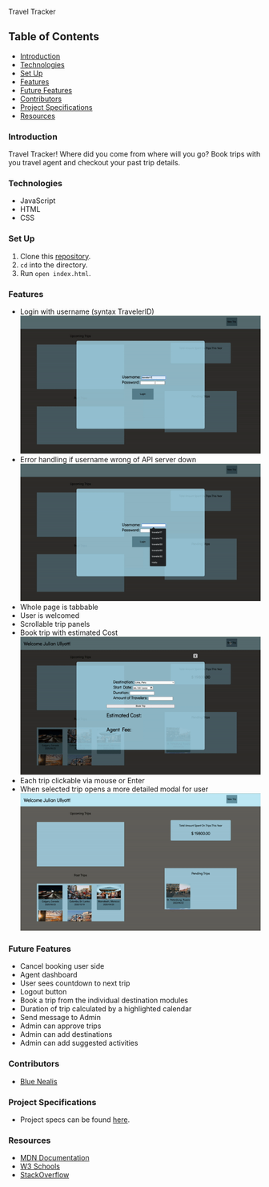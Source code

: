 
Travel Tracker

## Table of Contents
- [Introduction](#introduction)
- [Technologies](#technologies)
- [Set Up](#set-up)
- [Features](#features)
- [Future Features](#future-features)
- [Contributors](#contributors)
- [Project Specifications](#project-specifications)
- [Resources](#resources)

### Introduction

Travel Tracker! Where did you come from where will you go? Book trips with you travel agent and checkout your past trip details. 

### Technologies
- JavaScript
- HTML
- CSS

### Set Up
1.  Clone this [repository](https://github.com/BlueJessen/travel-tracker).
2. `cd` into the directory.
3. Run `open index.html`.

### Features
- Login with username (syntax TravelerID)
![Login with username](/assets/login.gif)
- Error handling if username wrong of API server down
![Login error handling](/assets/Login-errorhandling.gif)
- Whole page is tabbable
- User is welcomed
- Scrollable trip panels
- Book trip with estimated Cost
![Book Trip](/assets/book-trip.gif)
- Each trip clickable via mouse or Enter
- When selected trip opens a more detailed modal for user
![Destination Modal](/assets/destination-modals.gif)

### Future Features
- Cancel booking user side
- Agent dashboard
- User sees countdown to next trip
- Logout button
- Book a trip from the individual destination modules
- Duration of trip calculated by a highlighted calendar
- Send message to Admin
- Admin can approve trips
- Admin can add destinations
- Admin can add suggested activities

### Contributors

- [Blue Nealis](https://www.linkedin.com/in/blue-nealis/)

### Project Specifications

- Project specs can be found [here](https://frontend.turing.edu/projects/travel-tracker.html).

### Resources

- [MDN Documentation](https://developer.mozilla.org/en-US/)
- [W3 Schools](https://www.w3schools.com/)
- [StackOverflow](https://stackoverflow.com/)
